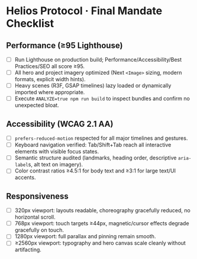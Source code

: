 # Helios Protocol · Final Mandate Checklist

## Performance (≥95 Lighthouse)
- [ ] Run Lighthouse on production build; Performance/Accessibility/Best Practices/SEO all score ≥95.
- [ ] All hero and project imagery optimized (Next `<Image>` sizing, modern formats, explicit width hints).
- [ ] Heavy scenes (R3F, GSAP timelines) lazy loaded or dynamically imported where appropriate.
- [ ] Execute `ANALYZE=true npm run build` to inspect bundles and confirm no unexpected bloat.

## Accessibility (WCAG 2.1 AA)
- [ ] `prefers-reduced-motion` respected for all major timelines and gestures.
- [ ] Keyboard navigation verified: Tab/Shift+Tab reach all interactive elements with visible focus states.
- [ ] Semantic structure audited (landmarks, heading order, descriptive `aria-label`s, alt text on imagery).
- [ ] Color contrast ratios ≥4.5:1 for body text and ≥3:1 for large text/UI accents.

## Responsiveness
- [ ] 320px viewport: layouts readable, choreography gracefully reduced, no horizontal scroll.
- [ ] 768px viewport: touch targets ≥44px, magnetic/cursor effects degrade gracefully on touch.
- [ ] 1280px viewport: full parallax and pinning remain smooth.
- [ ] ≥2560px viewport: typography and hero canvas scale cleanly without artifacting.
